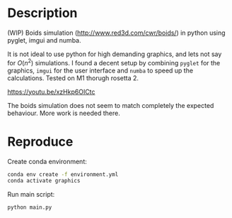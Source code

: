 # Description
(WIP)
Boids simulation (http://www.red3d.com/cwr/boids/) in python using pyglet, imgui and numba.

It is not ideal to use python for high demanding graphics, and lets not say for $O(n^2)$ simulations. I found a decent setup by combining `pyglet` for the graphics, `imgui` for the user interface and `numba` to speed up the calculations. Tested on M1 thorugh rosetta 2.


https://youtu.be/xzHkp6OICtc

The boids simulation does not seem to match completely the expected behaviour. More work is needed there.

# Reproduce
Create conda environment:
```cmd
conda env create -f environment.yml
conda activate graphics
```
Run main script:
```python
python main.py
```
